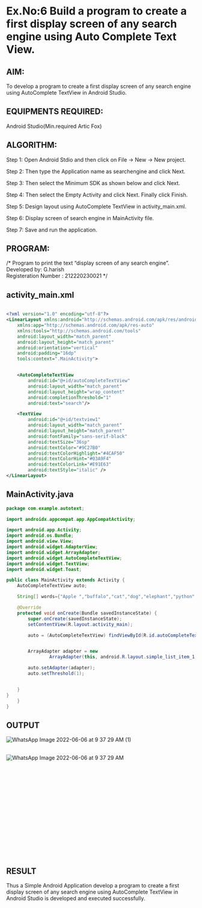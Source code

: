 # Ex.No:6 Build a program to create a first display screen of any search engine using Auto Complete Text View.

## AIM:

To develop a program to create a first display screen of any search engine using AutoComplete TextView in Android Studio.

## EQUIPMENTS REQUIRED:

Android Studio(Min.required Artic Fox)

## ALGORITHM:

Step 1: Open Android Stdio and then click on File -> New -> New project.

Step 2: Then type the Application name as searchengine and click Next. 

Step 3: Then select the Minimum SDK as shown below and click Next.

Step 4: Then select the Empty Activity and click Next. Finally click Finish.

Step 5: Design layout using AutoComplete TextView in activity_main.xml.

Step 6: Display screen of search engine in MainActivity file.

Step 7: Save and run the application.

## PROGRAM:

/*
Program to print the text “display screen of any search engine”.<br>
Developed by: G.harish <br>
Registeration Number : 212220230021
*/





## activity_main.xml
```xml

<?xml version="1.0" encoding="utf-8"?>
<LinearLayout xmlns:android="http://schemas.android.com/apk/res/android"
    xmlns:app="http://schemas.android.com/apk/res-auto"
    xmlns:tools="http://schemas.android.com/tools"
    android:layout_width="match_parent"
    android:layout_height="match_parent"
    android:orientation="vertical"
    android:padding="16dp"
    tools:context=".MainActivity">


    <AutoCompleteTextView
        android:id="@+id/autoCompleteTextView"
        android:layout_width="match_parent"
        android:layout_height="wrap_content"
        android:completionThreshold="1"
        android:text="search"/>

    <TextView
        android:id="@+id/textview1"
        android:layout_width="match_parent"
        android:layout_height="match_parent"
        android:fontFamily="sans-serif-black"
        android:textSize="36sp"
        android:textColor="#9C27B0"
        android:textColorHighlight="#4CAF50"
        android:textColorHint="#03A9F4"
        android:textColorLink="#E91E63"
        android:textStyle="italic" />
</LinearLayout>
```


## MainActivity.java
```java
package com.example.autotext;

import androidx.appcompat.app.AppCompatActivity;

import android.app.Activity;
import android.os.Bundle;
import android.view.View;
import android.widget.AdapterView;
import android.widget.ArrayAdapter;
import android.widget.AutoCompleteTextView;
import android.widget.TextView;
import android.widget.Toast;

public class MainActivity extends Activity {
    AutoCompleteTextView auto;

    String[] words={"Apple ","buffalo","cat","dog","elephant","python","kit","lick","sight","tick","zebraz"};

    @Override
    protected void onCreate(Bundle savedInstanceState) {
        super.onCreate(savedInstanceState);
        setContentView(R.layout.activity_main);

        auto = (AutoCompleteTextView) findViewById(R.id.autoCompleteTextView);


        ArrayAdapter adapter = new
                ArrayAdapter(this, android.R.layout.simple_list_item_1, words);

        auto.setAdapter(adapter);
        auto.setThreshold(1);


    }
}
    }
}
```




## OUTPUT

![WhatsApp Image 2022-06-06 at 9 37 29 AM (1)](https://user-images.githubusercontent.com/75264748/172094535-470a0438-c521-4c6f-afbf-acd090de6360.jpeg)





<br/>![WhatsApp Image 2022-06-06 at 9 37 29 AM](https://user-images.githubusercontent.com/75264748/172094542-6341c657-19af-4196-8d53-60fb55f481e3.jpeg)




## <br><br><br><br><br><br><br><br><br><br> RESULT
Thus a Simple Android Application develop a program to create a first display screen of any search engine using AutoComplete TextView in Android Studio is developed and executed successfully.
